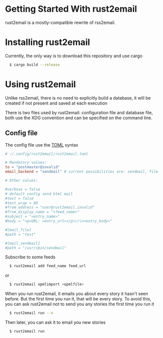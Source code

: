 # Getting Started With rust2email

rust2email is a mostly-compatible rewrite of rss2email.

# Installing rust2email

Currently, the only way is to download this repository and use cargo

```bash
  $ cargo build --release
```

# Using rust2email

Unlike rss2email, there is no need to explicitly build a database,
it will be created if not present and saved at each execution

There is two files used by rust2email: configuration file and database file,
both use the XDG convention and can be specified on the command line.

## Config file

The config file use the [TOML](https://github.com/toml-lang/toml) syntax

```toml
# ~/.config/rust2email/rust2email.toml

# Mandatory values:
to = "postmaster@invalid"
email_backend = "sendmail" # current possibilities are: sendmail, file

# Other values:

#verbose = false
# default config send html mail
#text = false
#text_wrap = 80
#from_address = "user@rust2email.invalid"
#from_display_name = "<feed_name>"
#subject = "<entry_name>"
#body = "<p>URL: <entry_url></p>\r\n<entry_body>"

#[mail_file]
#path = "test"

#[mail_sendmail]
#path = "/usr/sbin/sendmail"

```

Subscribe to some feeds

```bash
  $ rust2email add feed_name feed_url
```

or

```bash
  $ rust2email opmlimport <opmlfile>
```

When you run rust2email, it emails you about every story it hasn't seen
before. But the first time you run it, that will be every story. To
avoid this, you can ask rust2email not to send you any stories the
first time you run it

```bash
  $ rust2email run --n
```

Then later, you can ask it to email you new stories

```bash
  $ rust2email run
```
